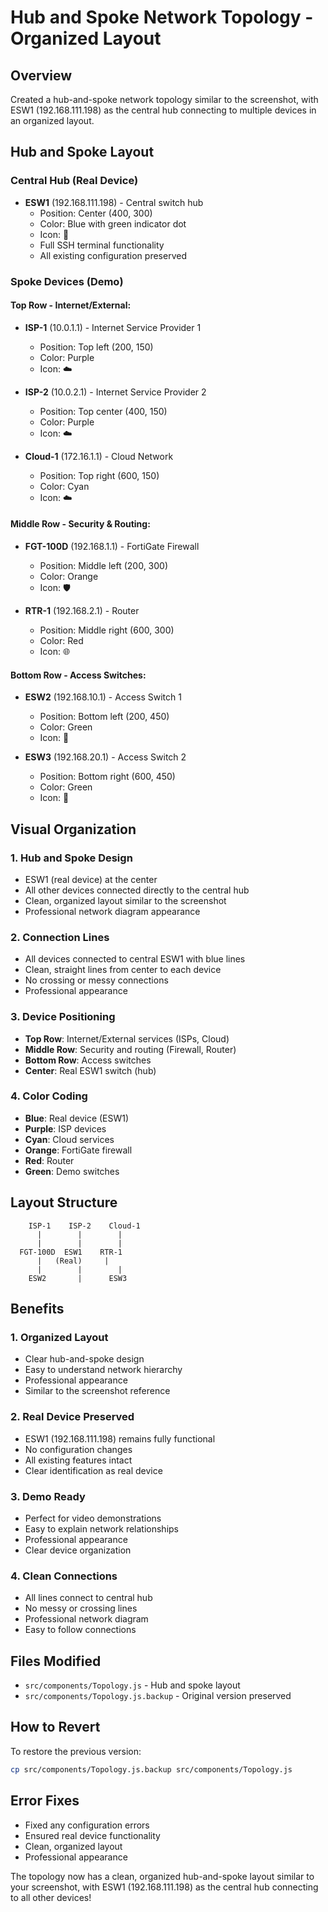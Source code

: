 # Hub and Spoke Network Topology - Organized Layout

## Overview
Created a hub-and-spoke network topology similar to the screenshot, with ESW1 (192.168.111.198) as the central hub connecting to multiple devices in an organized layout.

## Hub and Spoke Layout

### Central Hub (Real Device)
- **ESW1** (192.168.111.198) - Central switch hub
  - Position: Center (400, 300)
  - Color: Blue with green indicator dot
  - Icon: 🔌
  - Full SSH terminal functionality
  - All existing configuration preserved

### Spoke Devices (Demo)

#### Top Row - Internet/External:
- **ISP-1** (10.0.1.1) - Internet Service Provider 1
  - Position: Top left (200, 150)
  - Color: Purple
  - Icon: ☁️

- **ISP-2** (10.0.2.1) - Internet Service Provider 2
  - Position: Top center (400, 150)
  - Color: Purple
  - Icon: ☁️

- **Cloud-1** (172.16.1.1) - Cloud Network
  - Position: Top right (600, 150)
  - Color: Cyan
  - Icon: ☁️

#### Middle Row - Security & Routing:
- **FGT-100D** (192.168.1.1) - FortiGate Firewall
  - Position: Middle left (200, 300)
  - Color: Orange
  - Icon: 🛡️

- **RTR-1** (192.168.2.1) - Router
  - Position: Middle right (600, 300)
  - Color: Red
  - Icon: 🌐

#### Bottom Row - Access Switches:
- **ESW2** (192.168.10.1) - Access Switch 1
  - Position: Bottom left (200, 450)
  - Color: Green
  - Icon: 🔌

- **ESW3** (192.168.20.1) - Access Switch 2
  - Position: Bottom right (600, 450)
  - Color: Green
  - Icon: 🔌

## Visual Organization

### 1. **Hub and Spoke Design**
- ESW1 (real device) at the center
- All other devices connected directly to the central hub
- Clean, organized layout similar to the screenshot
- Professional network diagram appearance

### 2. **Connection Lines**
- All devices connected to central ESW1 with blue lines
- Clean, straight lines from center to each device
- No crossing or messy connections
- Professional appearance

### 3. **Device Positioning**
- **Top Row**: Internet/External services (ISPs, Cloud)
- **Middle Row**: Security and routing (Firewall, Router)
- **Bottom Row**: Access switches
- **Center**: Real ESW1 switch (hub)

### 4. **Color Coding**
- **Blue**: Real device (ESW1)
- **Purple**: ISP devices
- **Cyan**: Cloud services
- **Orange**: FortiGate firewall
- **Red**: Router
- **Green**: Demo switches

## Layout Structure
```
    ISP-1    ISP-2    Cloud-1
      |        |        |
      |        |        |
  FGT-100D  ESW1    RTR-1
      |   (Real)     |
      |        |        |
    ESW2       |      ESW3
```

## Benefits

### 1. **Organized Layout**
- Clear hub-and-spoke design
- Easy to understand network hierarchy
- Professional appearance
- Similar to the screenshot reference

### 2. **Real Device Preserved**
- ESW1 (192.168.111.198) remains fully functional
- No configuration changes
- All existing features intact
- Clear identification as real device

### 3. **Demo Ready**
- Perfect for video demonstrations
- Easy to explain network relationships
- Professional appearance
- Clear device organization

### 4. **Clean Connections**
- All lines connect to central hub
- No messy or crossing lines
- Professional network diagram
- Easy to follow connections

## Files Modified
- `src/components/Topology.js` - Hub and spoke layout
- `src/components/Topology.js.backup` - Original version preserved

## How to Revert
To restore the previous version:
```bash
cp src/components/Topology.js.backup src/components/Topology.js
```

## Error Fixes
- Fixed any configuration errors
- Ensured real device functionality
- Clean, organized layout
- Professional appearance

The topology now has a clean, organized hub-and-spoke layout similar to your screenshot, with ESW1 (192.168.111.198) as the central hub connecting to all other devices!
